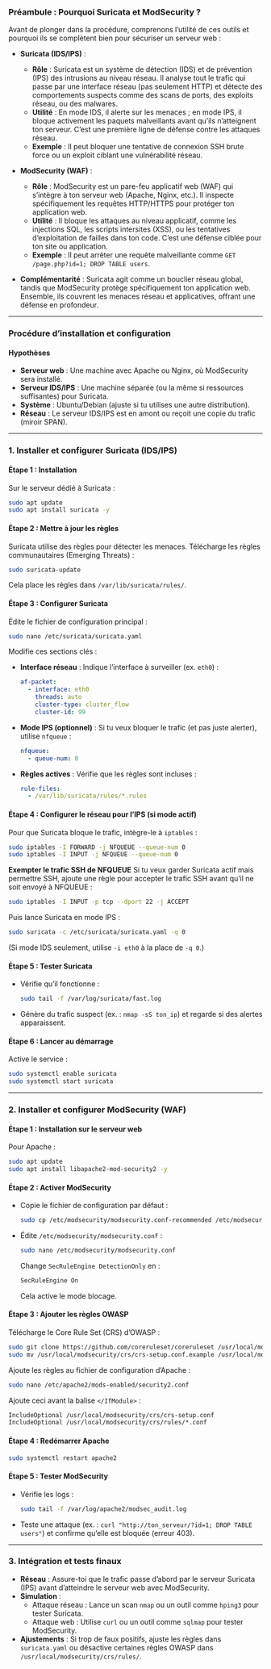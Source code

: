 ### Préambule : Pourquoi Suricata et ModSecurity ?
Avant de plonger dans la procédure, comprenons l’utilité de ces outils et pourquoi ils se complètent bien pour sécuriser un serveur web :

- **Suricata (IDS/IPS)** :
  - **Rôle** : Suricata est un système de détection (IDS) et de prévention (IPS) des intrusions au niveau réseau. Il analyse tout le trafic qui passe par une interface réseau (pas seulement HTTP) et détecte des comportements suspects comme des scans de ports, des exploits réseau, ou des malwares.
  - **Utilité** : En mode IDS, il alerte sur les menaces ; en mode IPS, il bloque activement les paquets malveillants avant qu’ils n’atteignent ton serveur. C’est une première ligne de défense contre les attaques réseau.
  - **Exemple** : Il peut bloquer une tentative de connexion SSH brute force ou un exploit ciblant une vulnérabilité réseau.

- **ModSecurity (WAF)** :
  - **Rôle** : ModSecurity est un pare-feu applicatif web (WAF) qui s’intègre à ton serveur web (Apache, Nginx, etc.). Il inspecte spécifiquement les requêtes HTTP/HTTPS pour protéger ton application web.
  - **Utilité** : Il bloque les attaques au niveau applicatif, comme les injections SQL, les scripts intersites (XSS), ou les tentatives d’exploitation de failles dans ton code. C’est une défense ciblée pour ton site ou application.
  - **Exemple** : Il peut arrêter une requête malveillante comme `GET /page.php?id=1; DROP TABLE users`.

- **Complémentarité** : Suricata agit comme un bouclier réseau global, tandis que ModSecurity protège spécifiquement ton application web. Ensemble, ils couvrent les menaces réseau et applicatives, offrant une défense en profondeur.

---

### Procédure d’installation et configuration

#### Hypothèses
- **Serveur web** : Une machine avec Apache ou Nginx, où ModSecurity sera installé.
- **Serveur IDS/IPS** : Une machine séparée (ou la même si ressources suffisantes) pour Suricata.
- **Système** : Ubuntu/Debian (ajuste si tu utilises une autre distribution).
- **Réseau** : Le serveur IDS/IPS est en amont ou reçoit une copie du trafic (miroir SPAN).

---

### 1. Installer et configurer Suricata (IDS/IPS)
#### Étape 1 : Installation
Sur le serveur dédié à Suricata :
```bash
sudo apt update
sudo apt install suricata -y
```

#### Étape 2 : Mettre à jour les règles
Suricata utilise des règles pour détecter les menaces. Télécharge les règles communautaires (Emerging Threats) :
```bash
sudo suricata-update
```
Cela place les règles dans `/var/lib/suricata/rules/`.

#### Étape 3 : Configurer Suricata
Édite le fichier de configuration principal :
```bash
sudo nano /etc/suricata/suricata.yaml
```
Modifie ces sections clés :
- **Interface réseau** : Indique l’interface à surveiller (ex. `eth0`) :
  ```yaml
  af-packet:
    - interface: eth0
      threads: auto
      cluster-type: cluster_flow
      cluster-id: 99
  ```
- **Mode IPS (optionnel)** : Si tu veux bloquer le trafic (et pas juste alerter), utilise `nfqueue` :
  ```yaml
  nfqueue:
    - queue-num: 0
  ```
- **Règles actives** : Vérifie que les règles sont incluses :
  ```yaml
  rule-files:
    - /var/lib/suricata/rules/*.rules
  ```

#### Étape 4 : Configurer le réseau pour l’IPS (si mode actif)
Pour que Suricata bloque le trafic, intègre-le à `iptables` :
```bash
sudo iptables -I FORWARD -j NFQUEUE --queue-num 0
sudo iptables -I INPUT -j NFQUEUE --queue-num 0
```
**Exempter le trafic SSH de NFQUEUE**
Si tu veux garder Suricata actif mais permettre SSH, ajoute une règle pour accepter le trafic SSH avant qu’il ne soit envoyé à NFQUEUE :  
```bash
sudo iptables -I INPUT -p tcp --dport 22 -j ACCEPT
```

Puis lance Suricata en mode IPS :
```bash
sudo suricata -c /etc/suricata/suricata.yaml -q 0
```
(Si mode IDS seulement, utilise `-i eth0` à la place de `-q 0`.)

#### Étape 5 : Tester Suricata
- Vérifie qu’il fonctionne :
  ```bash
  sudo tail -f /var/log/suricata/fast.log
  ```
- Génère du trafic suspect (ex. : `nmap -sS ton_ip`) et regarde si des alertes apparaissent.

#### Étape 6 : Lancer au démarrage
Active le service :
```bash
sudo systemctl enable suricata
sudo systemctl start suricata
```

---

### 2. Installer et configurer ModSecurity (WAF)
#### Étape 1 : Installation sur le serveur web
Pour Apache :
```bash
sudo apt update
sudo apt install libapache2-mod-security2 -y
```


#### Étape 2 : Activer ModSecurity
- Copie le fichier de configuration par défaut :
  ```bash
  sudo cp /etc/modsecurity/modsecurity.conf-recommended /etc/modsecurity/modsecurity.conf
  ```
- Édite `/etc/modsecurity/modsecurity.conf` :
  ```bash
  sudo nano /etc/modsecurity/modsecurity.conf
  ```
  Change `SecRuleEngine DetectionOnly` en :
  ```bash
  SecRuleEngine On
  ```
  Cela active le mode blocage.

#### Étape 3 : Ajouter les règles OWASP
Télécharge le Core Rule Set (CRS) d’OWASP :
```bash
sudo git clone https://github.com/coreruleset/coreruleset /usr/local/modsecurity/crs
sudo mv /usr/local/modsecurity/crs/crs-setup.conf.example /usr/local/modsecurity/crs/crs-setup.conf
```
Ajoute les règles au fichier de configuration d’Apache :
```bash
sudo nano /etc/apache2/mods-enabled/security2.conf
```
Ajoute ceci avant la balise `</IfModule>` :
```apache
IncludeOptional /usr/local/modsecurity/crs/crs-setup.conf
IncludeOptional /usr/local/modsecurity/crs/rules/*.conf
```

#### Étape 4 : Redémarrer Apache
```bash
sudo systemctl restart apache2
```

#### Étape 5 : Tester ModSecurity
- Vérifie les logs :
  ```bash
  sudo tail -f /var/log/apache2/modsec_audit.log
  ```
- Teste une attaque (ex. : `curl "http://ton_serveur/?id=1; DROP TABLE users"`) et confirme qu’elle est bloquée (erreur 403).

---

### 3. Intégration et tests finaux
- **Réseau** : Assure-toi que le trafic passe d’abord par le serveur Suricata (IPS) avant d’atteindre le serveur web avec ModSecurity.
- **Simulation** :
  - Attaque réseau : Lance un scan `nmap` ou un outil comme `hping3` pour tester Suricata.
  - Attaque web : Utilise `curl` ou un outil comme `sqlmap` pour tester ModSecurity.
- **Ajustements** : Si trop de faux positifs, ajuste les règles dans `suricata.yaml` ou désactive certaines règles OWASP dans `/usr/local/modsecurity/crs/rules/`.
